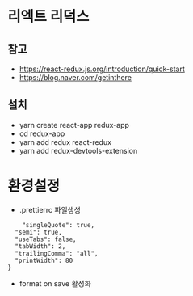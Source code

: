 # 리엑트 리덕스

## 참고

- https://react-redux.js.org/introduction/quick-start
- https://blog.naver.com/getinthere

## 설치

- yarn create react-app redux-app
- cd redux-app
- yarn add redux react-redux
- yarn add redux-devtools-extension

# 환경설정

- .prettierrc 파일생성

```json{
    "singleQuote": true,
  "semi": true,
  "useTabs": false,
  "tabWidth": 2,
  "trailingComma": "all",
  "printWidth": 80
}
```

- format on save 활성화
